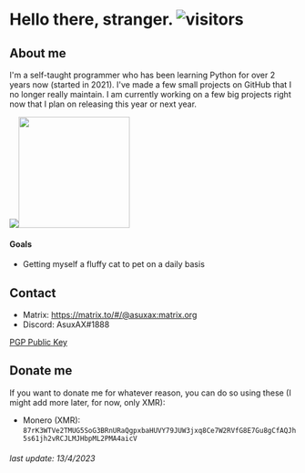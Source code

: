 # Hello there, stranger. ![visitors](https://visitor-badge.laobi.icu/badge?page_id=AsuxAX)
## About me
I'm a self-taught programmer who has been learning Python for over 2 years now (started in 2021).
I've made a few small projects on GitHub that I no longer really maintain. I am currently working on a few big projects right now that I plan on releasing this year or next year.

<img hright="200px" src="https://github-readme-stats.vercel.app/api?username=AsuxAX&theme=dark&show_icons=false&hide_border=true&count_private=false"/><img height="195px" src="https://github-readme-stats.vercel.app/api/top-langs/?username=AsuxAX&theme=dark&show_icons=true&hide_border=true"/>



#### Goals
- Getting myself a fluffy cat to pet on a daily basis

## Contact
- Matrix: https://matrix.to/#/@asuxax:matrix.org
- Discord: AsuxAX#1888

[PGP Public Key](asuxax_0xAF52AF36_public.asc)


## Donate me
If you want to donate me for whatever reason, you can do so using these (I might add more later, for now, only XMR):
- Monero (XMR): `87rK3WTVe2TMUG5SoG3BRnURaQgpxbaHUVY79JUW3jxq8Ce7W2RVfG8E7Gu8gCfAQJh5s61jh2vRCJLMJHbpML2PMA4aicV`

###### last update: 13/4/2023
